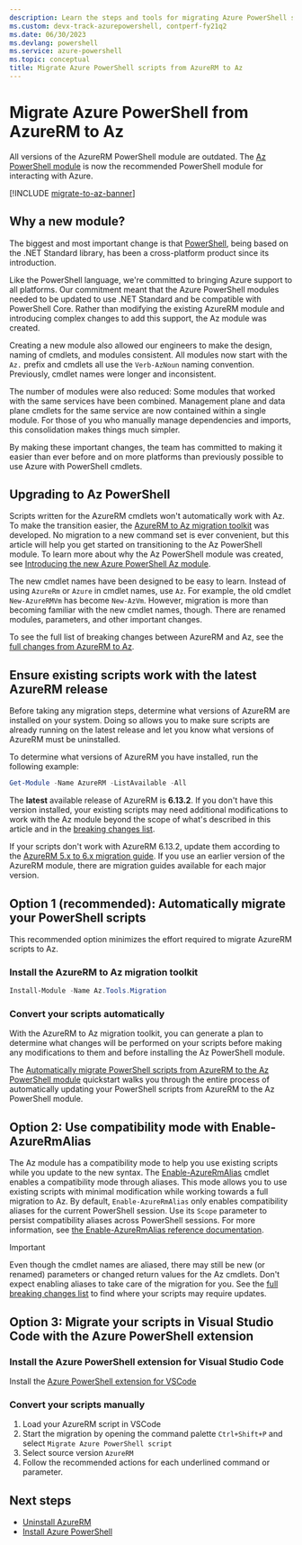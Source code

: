 ```yaml
---
description: Learn the steps and tools for migrating Azure PowerShell scripts from AzureRM to the new Az PowerShell module.
ms.custom: devx-track-azurepowershell, contperf-fy21q2
ms.date: 06/30/2023
ms.devlang: powershell
ms.service: azure-powershell
ms.topic: conceptual
title: Migrate Azure PowerShell scripts from AzureRM to Az
---
```


# Migrate Azure PowerShell from AzureRM to Az

All versions of the AzureRM PowerShell module are outdated. The [Az PowerShell
module](install-azure-powershell.md) is now the recommended PowerShell module for interacting with Azure.

[!INCLUDE [migrate-to-az-banner](../../includes/migrate-to-az-banner.md)]

## Why a new module?

The biggest and most important change is that [PowerShell](/powershell/scripting/overview), being
based on the .NET Standard library, has been a cross-platform product since its introduction.

Like the PowerShell language, we're committed to bringing Azure support to all platforms. Our
commitment meant that the Azure PowerShell modules needed to be updated to use .NET Standard and be
compatible with PowerShell Core. Rather than modifying the existing AzureRM module and introducing
complex changes to add this support, the Az module was created.

Creating a new module also allowed our engineers to make the design, naming of cmdlets, and modules
consistent. All modules now start with the `Az.` prefix and cmdlets all use the `Verb-AzNoun` naming
convention. Previously, cmdlet names were longer and inconsistent.

The number of modules were also reduced: Some modules that worked with the same services have been
combined. Management plane and data plane cmdlets for the same service are now contained within a
single module. For those of you who manually manage dependencies and imports, this consolidation
makes things much simpler.

By making these important changes, the team has committed to making it easier than ever before and
on more platforms than previously possible to use Azure with PowerShell cmdlets.

## Upgrading to Az PowerShell

Scripts written for the AzureRM cmdlets won't automatically work with Az. To make the
transition easier, the
[AzureRM to Az migration toolkit](https://github.com/Azure/azure-powershell-migration) was
developed. No migration to a new command set is ever convenient, but this article will help you get
started on transitioning to the Az PowerShell module. To learn more about why the Az PowerShell
module was created, see [Introducing the new Azure PowerShell Az module](new-azureps-module-az.md).

The new cmdlet names have been designed to be easy to learn. Instead of using `AzureRm` or `Azure`
in cmdlet names, use `Az`. For example, the old cmdlet `New-AzureRMVm` has become `New-AzVm`.
However, migration is more than becoming familiar with the new cmdlet names, though. There are
renamed modules, parameters, and other important changes.

To see the full list of breaking changes between AzureRM and Az, see the
[full changes from AzureRM to Az](migrate-az-1.0.0.md).

## Ensure existing scripts work with the latest AzureRM release

Before taking any migration steps, determine what versions of AzureRM are installed on your system.
Doing so allows you to make sure scripts are already running on the latest release and let you know
what versions of AzureRM must be uninstalled.

To determine what versions of AzureRM you have installed, run the following example:

```powershell
Get-Module -Name AzureRM -ListAvailable -All
```

The **latest** available release of AzureRM is **6.13.2**. If you don't have this version installed,
your existing scripts may need additional modifications to work with the Az module beyond the scope
of what's described in this article and in the [breaking changes list](migrate-az-1.0.0.md).

If your scripts don't work with AzureRM 6.13.2, update them according to the
[AzureRM 5.x to 6.x migration guide](/powershell/azure/azurerm/migration-guide.6.0.0). If you use an
earlier version of the AzureRM module, there are migration guides available for each major version.

## Option 1 (recommended): Automatically migrate your PowerShell scripts

This recommended option minimizes the effort required to migrate AzureRM scripts to Az.

### Install the AzureRM to Az migration toolkit

```powershell
Install-Module -Name Az.Tools.Migration
```

### Convert your scripts automatically

With the AzureRM to Az migration toolkit, you can generate a plan to determine what changes will be
performed on your scripts before making any modifications to them and before installing the Az
PowerShell module.

The [Automatically migrate PowerShell scripts from AzureRM to the Az PowerShell module](quickstart-migrate-azurerm-to-az-automatically.md) quickstart walks you through the entire process
of automatically updating your PowerShell scripts from AzureRM to the Az PowerShell module.

## Option 2: Use compatibility mode with Enable-AzureRmAlias

The Az module has a compatibility mode to help you use existing scripts while you update to the new
syntax. The [Enable-AzureRmAlias](/powershell/module/az.accounts/enable-azurermalias) cmdlet enables
a compatibility mode through aliases. This mode allows you to use existing scripts with minimal
modification while working towards a full migration to Az. By default, `Enable-AzureRmAlias` only
enables compatibility aliases for the current PowerShell session. Use its `Scope` parameter to
persist compatibility aliases across PowerShell sessions. For more information, see
[the Enable-AzureRmAlias reference documentation](/powershell/module/az.accounts/enable-azurermalias).

> [!IMPORTANT]
> Even though the cmdlet names are aliased, there may still be new (or renamed) parameters or
> changed return values for the Az cmdlets. Don't expect enabling aliases to take care of the
> migration for you. See the [full breaking changes list](migrate-az-1.0.0.md) to find where your
> scripts may require updates.

## Option 3: Migrate your scripts in Visual Studio Code with the Azure PowerShell extension

### Install the Azure PowerShell extension for Visual Studio Code

Install the [Azure PowerShell extension for VSCode](https://marketplace.visualstudio.com/items?itemName=azps-tools.azps-tools)

### Convert your scripts manually

1. Load your AzureRM script in VSCode
1. Start the migration by opening the command palette `Ctrl+Shift+P` and select `Migrate Azure PowerShell script`
1. Select source version `AzureRM`
1. Follow the recommended actions for each underlined command or parameter.

## Next steps

- [Uninstall AzureRM](uninstall-az-ps.md#uninstall-the-azurerm-module)
- [Install Azure PowerShell](install-azure-powershell.md)
